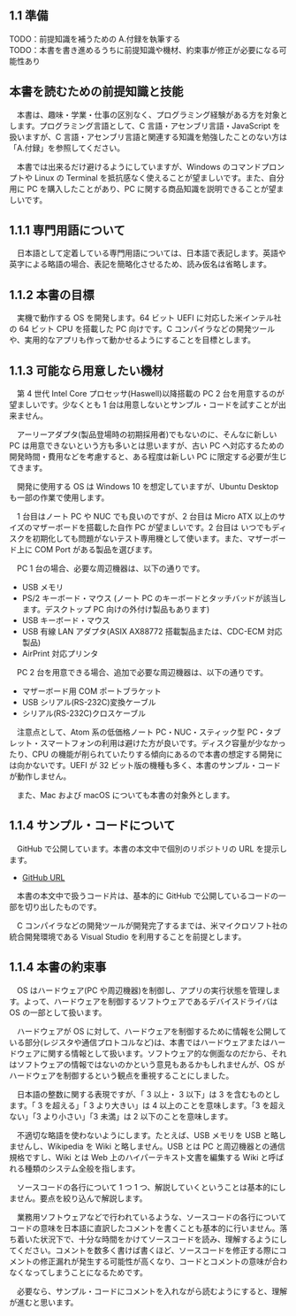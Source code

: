 
## 1.1 準備

TODO：前提知識を補うための A.付録を執筆する  
TODO：本書を書き進めるうちに前提知識や機材、約束事が修正が必要になる可能性あり

## 本書を読むための前提知識と技能

　本書は、趣味・学業・仕事の区別なく、プログラミング経験がある方を対象とします。プログラミング言語として、C 言語・アセンブリ言語・JavaScript を扱いますが、C 言語・アセンブリ言語と関連する知識を勉強したことのない方は「A.付録」を参照してください。

　本書では出来るだけ避けるようにしていますが、Windows のコマンドプロンプトや Linux の Terminal を抵抗感なく使えることが望ましいです。また、自分用に PC を購入したことがあり、PC に関する商品知識を説明できることが望ましいです。

## 1.1.1 専門用語について

　日本語として定着している専門用語については、日本語で表記します。英語や英字による略語の場合、表記を簡略化させるため、読み仮名は省略します。

## 1.1.2 本書の目標

　実機で動作する OS を開発します。64 ビット UEFI に対応した米インテル社の 64 ビット CPU を搭載した PC 向けです。C コンパイラなどの開発ツールや、実用的なアプリも作って動かせるようにすることを目標とします。

## 1.1.3 可能なら用意したい機材

　第 4 世代 Intel Core プロセッサ(Haswell)以降搭載の PC 2 台を用意するのが望ましいです。少なくとも 1 台は用意しないとサンプル・コードを試すことが出来ません。

　アーリーアダプタ(製品登場時の初期採用者)でもないのに、そんなに新しい PC は用意できないという方も多いとは思いますが、古い PC へ対応するための開発時間・費用などを考慮すると、ある程度は新しい PC に限定する必要が生じてきます。

　開発に使用する OS は Windows 10 を想定していますが、Ubuntu Desktop も一部の作業で使用します。

　1 台目はノート PC や NUC でも良いのですが、2 台目は Micro ATX 以上のサイズのマザーボードを搭載した自作 PC が望ましいです。2 台目は いつでもディスクを初期化しても問題がないテスト専用機として使います。また、マザーボード上に COM Port がある製品を選びます。

　PC 1 台の場合、必要な周辺機器は、以下の通りです。

* USB メモリ
* PS/2 キーボード・マウス
(ノート PC のキーボードとタッチバッドが該当します。デスクトップ PC 向けの外付け製品もあります)
* USB キーボード・マウス
* USB 有線 LAN アダプタ(ASIX AX88772 搭載製品または、CDC-ECM 対応製品)
* AirPrint 対応プリンタ

　PC 2 台を用意できる場合、追加で必要な周辺機器は、以下の通りです。

* マザーボード用 COM ポートブラケット
* USB シリアル(RS-232C)変換ケーブル
* シリアル(RS-232C)クロスケーブル

　注意点として、Atom 系の低価格ノート PC・NUC・スティック型 PC・タブレット・スマートフォンの利用は避けた方が良いです。ディスク容量が少なかったり、CPU の機能が削られていたりする傾向にあるので本書の想定する開発には向かないです。UEFI が 32 ビット版の機種も多く、本書のサンプル・コードが動作しません。

　また、Mac および macOS についても本書の対象外とします。

## 1.1.4 サンプル・コードについて

　GitHub で公開しています。本書の本文中で個別のリポジトリの URL を提示します。

* [GitHub URL](https://github.com/tenpoku1000)

　本書の本文中で扱うコード片は、基本的に GitHub で公開しているコードの一部を切り出したものです。

　C コンパイラなどの開発ツールが開発完了するまでは、米マイクロソフト社の統合開発環境である Visual Studio を利用することを前提とします。

## 1.1.4 本書の約束事

　OS はハードウェア(PC や周辺機器)を制御し、アプリの実行状態を管理します。よって、ハードウェアを制御するソフトウェアであるデバイスドライバは OS の一部として扱います。

　ハードウェアが OS に対して、ハードウェアを制御するために情報を公開している部分(レジスタや通信プロトコルなど)は、本書ではハードウェアまたはハードウェアに関する情報として扱います。ソフトウェア的な側面なのだから、それはソフトウェアの情報ではないのかという意見もあるかもしれませんが、OS がハードウェアを制御するという観点を重視することにしました。

　日本語の整数に関する表現ですが、「 3 以上・ 3 以下」は 3 を含むものとします。「 3 を超える」「 3 より大きい」は 4 以上のことを意味します。「3 を超えない」「3 より小さい」「3 未満」は 2 以下のことを意味します。

　不適切な略語を使わないようにします。たとえば、USB メモリを USB と略しませんし、Wikipedia を Wiki と略しません。USB とは PC と周辺機器との通信規格ですし、Wiki とは Web 上のハイパーテキスト文書を編集する Wiki と呼ばれる種類のシステム全般を指します。

　ソースコードの各行について 1 つ 1 つ、解説していくということは基本的にしません。要点を絞り込んで解説します。

　業務用ソフトウェアなどで行われているような、ソースコードの各行についてコードの意味を日本語に直訳したコメントを書くことも基本的に行いません。落ち着いた状況下で、十分な時間をかけてソースコードを読み、理解するようにしてください。コメントを数多く書けば書くほど、ソースコードを修正する際にコメントの修正漏れが発生する可能性が高くなり、コードとコメントの意味が合わなくなってしまうことになるためです。

　必要なら、サンプル・コードにコメントを入れながら読むようにすると、理解が進むと思います。

